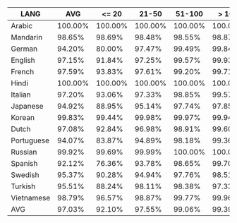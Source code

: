 | LANG       | AVG     | <= 20   | 21-50   | 51-100  | > 100   |
|------------|---------|---------|---------|---------|---------|
| Arabic     | 100.00% | 100.00% | 100.00% | 100.00% | 100.00% |
| Mandarin   | 98.65%  | 98.69%  | 98.48%  | 98.55%  | 98.87%  |
| German     | 94.20%  | 80.00%  | 97.47%  | 99.49%  | 99.84%  |
| English    | 97.15%  | 91.84%  | 97.25%  | 99.57%  | 99.93%  |
| French     | 97.59%  | 93.83%  | 97.61%  | 99.20%  | 99.71%  |
| Hindi      | 100.00% | 100.00% | 100.00% | 100.00% | 100.00% |
| Italian    | 97.20%  | 93.06%  | 97.33%  | 98.85%  | 99.57%  |
| Japanese   | 94.92%  | 88.95%  | 95.14%  | 97.74%  | 97.85%  |
| Korean     | 99.83%  | 99.44%  | 99.98%  | 99.97%  | 99.94%  |
| Dutch      | 97.08%  | 92.84%  | 96.98%  | 98.91%  | 99.60%  |
| Portuguese | 94.07%  | 83.87%  | 94.89%  | 98.18%  | 99.36%  |
| Russian    | 99.92%  | 99.69%  | 99.99%  | 100.00% | 100.00% |
| Spanish    | 92.12%  | 76.36%  | 93.78%  | 98.65%  | 99.70%  |
| Swedish    | 95.37%  | 90.28%  | 94.94%  | 97.76%  | 98.51%  |
| Turkish    | 95.51%  | 88.24%  | 98.11%  | 98.38%  | 97.33%  |
| Vietnamese | 98.79%  | 96.57%  | 98.87%  | 99.77%  | 99.96%  |
| AVG        | 97.03%  | 92.10%  | 97.55%  | 99.06%  | 99.39%  |
